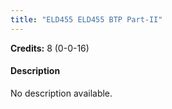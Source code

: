 ```yaml
---
title: "ELD455 ELD455 BTP Part-II"
---
```

**Credits:** 8 (0-0-16)

#### Description
No description available.